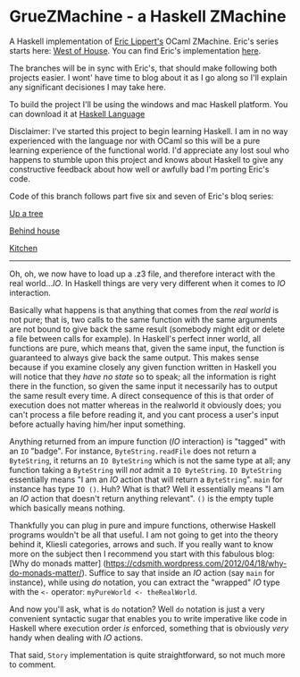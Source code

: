 # GrueZMachine - a Haskell ZMachine
A Haskell implementation of [Eric Lippert's](http://ericlippert.com/) OCaml ZMachine. Eric's series starts here: [West of House](http://ericlippert.com/2016/02/01/west-of-house/). You can find Eric's implementation [here](https://github.com/ericlippert/flathead).

The branches will be in sync with Eric's, that should make following both projects easier. I wont' have time to blog about it as I go along so I'll explain any significant decisiones I may take here.

To build the project I'll be using the windows and mac Haskell platform. You can download it at [Haskell Language](https://www.haskell.org/)

Disclaimer: I've started this project to begin learning Haskell. I am in no way experienced with the language nor with OCaml so this will be a pure learning experience of the functional world. I'd appreciate any lost soul who happens to stumble upon this project and knows about Haskell to give any constructive feedback about how well or awfully bad I'm porting Eric's code.

Code of this branch follows part five six and seven of Eric's bloq series:

[Up a tree](http://ericlippert.com/2016/02/09/up-a-tree/)

[Behind house](http://ericlippert.com/2016/02/10/behind-house/)

[Kitchen](http://ericlippert.com/2016/02/12/kitchen/)

------------------------------

Oh, oh, we now have to load up a .z3 file, and therefore interact with the real world...*IO*. In Haskell things are very very different when it comes to *IO* interaction.

Basically what happens is that anything that comes from the *real world* is not pure; that is, two calls to the same function with the same arguments are not bound to give back the same result (somebody might edit or delete a file between calls for example). In Haskell's perfect inner world, all functions are pure, which means that, given the same input, the function is guaranteed to always give back the same output. This makes sense because if you examine closely any given function written in Haskell you will notice that they *have no state* so to speak; all the information is right there in the function, so given the same input it necessarily has to output the same result every time. A direct consequence of this is that order of execution does not matter whereas in the realworld it obviously does; you can't process a file before reading it, and you cant process a user's input before actually having him/her input something.

Anything returned from an impure function (*IO* interaction) is "tagged" with an `IO` "badge". For instance, `ByteString.readFile` does not return a `ByteString`, it returns an `IO ByteString` which is not the same type at all; any function taking a `ByteString` will *not* admit a `IO ByteString`. `IO ByteString` essentially means "I am an *IO* action that will return a `ByteString`". `main` for instance has type `IO ()`. Huh? What is that? Well it essentially means "I am an *IO* action that doesn't return anything relevant". `()` is the empty tuple which basically means nothing.

Thankfully you can plug in pure and impure functions, otherwise Haskell programs wouldn't be all that useful. I am not going to get into the theory behind it, Kliesli categories, arrows and such. If you really want to know more on the subject then I recommend you start with this fabulous blog: [Why do monads matter] (https://cdsmith.wordpress.com/2012/04/18/why-do-monads-matter/). Suffice to say that inside an *IO* action (say `main` for instance), while using *do* notation, you can extract the "wrapped" *IO* type with the `<-` operator: `myPureWorld <- theRealWorld`.

And now you'll ask, what is `do` notation? Well `do` notation is just a very convenient syntactic sugar that enables you to write imperative like code in Haskell where execution order *is* enforced, something that is obviously *very* handy when dealing with *IO* actions.

That said, `Story` implementation is quite straightforward, so not much more to comment.

